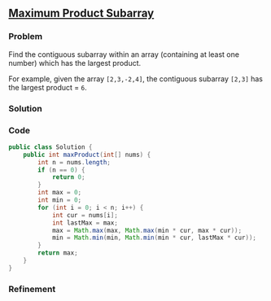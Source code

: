 ## [Maximum Product Subarray](https://leetcode.com/problems/maximum-product-subarray/)

### Problem

Find the contiguous subarray within an array (containing at least one number) which has the largest product.

For example, given the array `[2,3,-2,4]`, the contiguous subarray `[2,3]` has the largest product = `6`.

### Solution


### Code

``` Java
public class Solution {
    public int maxProduct(int[] nums) {
        int n = nums.length;
        if (n == 0) {
            return 0;
        }
        int max = 0;
        int min = 0;
        for (int i = 0; i < n; i++) {
            int cur = nums[i];
            int lastMax = max;
            max = Math.max(max, Math.max(min * cur, max * cur));
            min = Math.min(min, Math.min(min * cur, lastMax * cur));
        }
        return max;
    }
}
```

### Refinement
